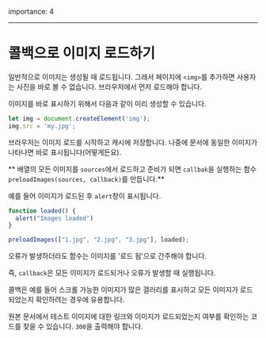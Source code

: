 importance: 4

---

# 콜백으로 이미지 로드하기

일반적으로 이미지는 생성될 때 로드됩니다. 그래서 페이지에 `<img>`를 추가하면 사용자는 사진을 바로 볼 수 없습니다. 브라우저에서 먼저 로드해야 합니다.

이미지를 바로 표시하기 위해서 다음과 같이 미리 생성할 수 있습니다.

```js
let img = document.createElement('img');
img.src = 'my.jpg';
```

브라우저는 이미지 로드를 시작하고 캐시에 저장합니다. 나중에 문서에 동일한 이미지가 나타나면 바로 표시됩니다(어떻게든요).

** 배열의 모든 이미지를 `sources`에서 로드하고 준비가 되면 `callbak`을 실행하는 함수 `preloadImages(sources, callback)`를 만듭니다.**

예를 들어 이미지가 로드된 후 `alert`창이 표시됩니다.

```js
function loaded() {
  alert("Images loaded")
}

preloadImages(["1.jpg", "2.jpg", "3.jpg"], loaded);
```

오류가 발생하더라도 함수는 이미지를 '로드 됨'으로 간주해야 합니다.

즉, `callback`은 모든 이미지가 로드되거나 오류가 발생할 때 실행됩니다.

콜백은 예를 들어 스크롤 가능한 이미지가 많은 갤러리를 표시하고 모든 이미지가 로드되었는지 확인하려는 경우에 유용합니다.

원본 문서에서 테스트 이미지에 대한 링크와 이미지가 로드되었는지 여부를 확인하는 코드를 찾을 수 있습니다. `300`을 출력해야 합니다.
